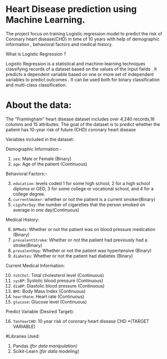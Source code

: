 # Heart Disease prediction using Machine Learning.
The project focus on training Logistic regression model to predict the risk of Coronary heart disease(CHD) in time of 10 years with help of demographic information , behavioral factors and medical history.

What is Logistic Regression ?

Logistic Regression is a statistical and machine-learning techniques classifying records of a dataset based on the values of the input fields . It predicts a dependent variable based on one or more set of independent variables to predict outcomes . It can be used both for binary classification and multi-class classification.

# About the data:
The "Framingham" heart disease dataset includes over 4,240 records,16 columns and 15 attributes. The goal of the dataset is to predict whether the patient has 10-year risk of future (CHD) coronary heart disease

Variables included in the dataset:


Demographic Information:-
1. `sex`: Male or Female (Binary)
2. `age`: Age of the patient (Continuous)

Behavioral Factors:-

3. `education`: levels coded 1 for some high school, 2 for a high school diploma or GED, 3 for some college or vocational school, and 4 for a college degree.
4. `currentSmoker`: whether or not the patient is a current smoker(Binary)
5. `cigsPerDay`: the number of cigarettes that the person smoked on average in one day(Continuous)

Medical History:

6. `BPMeds`: Whether or not the patient was on blood pressure medication (Binary)
7. `prevalentStroke`: Whether or not the patient had previously had a stroke(Binary)
8. `prevalentHyp`: Whether or not the patient was hypertensive (Binary)
9. `diabetes`: Whether or not the patient had diabetes (Binary)

Current Medical Information:

10. `totChol`: Total cholesterol level (Continuous)
11. `sysBP`: Systolic blood pressure (Continuous)
12. `diaBP`: Diastolic blood pressure (Continuous)
13. `BMI`: Body Mass Index (Continuous)
14. `heartRate`: Heart rate (Continuous)
15. `glucose`: Glucose level (Continuous)

Predict Variable (Desired Target):

16. `TenYearCHD`: 10 year risk of coronary heart disease CHD *(TARGET VARIABLE)

#Libraries Used:
  1. Pandas *(for data manipulation)*
  2. Scikit-Learn *(for data modeling)*

